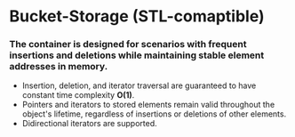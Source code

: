 # Bucket-Storage (STL-comaptible)

### The container is designed for scenarios with frequent insertions and deletions while maintaining stable element addresses in memory.

* Insertion, deletion, and iterator traversal are guaranteed to have constant time complexity **O(1)**.
* Pointers and iterators to stored elements remain valid throughout the object's lifetime, regardless of insertions or deletions of other elements.
* Didirectional iterators are supported.
